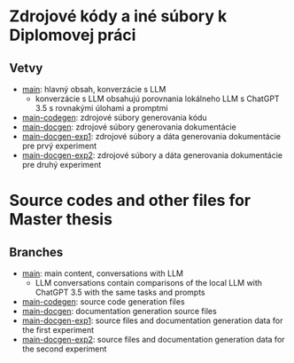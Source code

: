 # Zdrojové kódy a iné súbory k Diplomovej práci

## Vetvy

- [main](https://github.com/CapitanMikon/CodeDocuGenLLM-Master/tree/main): hlavný obsah, konverzácie s LLM
	- konverzácie s LLM obsahujú porovnania lokálneho LLM s ChatGPT 3.5 s rovnakými úlohami a promptmi
- [main-codegen](https://github.com/CapitanMikon/CodeDocuGenLLM-Master/tree/main-codegen): zdrojové súbory generovania kódu
- [main-docgen](https://github.com/CapitanMikon/CodeDocuGenLLM-Master/tree/main-docgen): zdrojové súbory generovania dokumentácie
- [main-docgen-exp1](https://github.com/CapitanMikon/CodeDocuGenLLM-Master/tree/main-docgen-exp1): zdrojové súbory a dáta generovania dokumentácie pre prvý experiment
- [main-docgen-exp2](https://github.com/CapitanMikon/CodeDocuGenLLM-Master/tree/main-docgen-exp2): zdrojové súbory a dáta generovania dokumentácie pre druhý experiment

# Source codes and other files for Master thesis
## Branches
- [main](https://github.com/CapitanMikon/CodeDocuGenLLM-Master/tree/main): main content, conversations with LLM
	- LLM conversations contain comparisons of the local LLM with ChatGPT 3.5 with the same tasks and prompts
- [main-codegen](https://github.com/CapitanMikon/CodeDocuGenLLM-Master/tree/main-codegen): source code generation files
- [main-docgen](https://github.com/CapitanMikon/CodeDocuGenLLM-Master/tree/main-docgen): documentation generation source files
- [main-docgen-exp1](https://github.com/CapitanMikon/CodeDocuGenLLM-Master/tree/main-docgen-exp1): source files and documentation generation data for the first experiment
- [main-docgen-exp2](https://github.com/CapitanMikon/CodeDocuGenLLM-Master/tree/main-docgen-exp2): source files and documentation generation data for the second experiment

